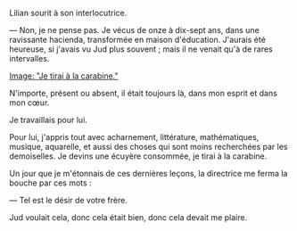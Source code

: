 Lilian sourit à son interlocutrice.

— Non, je ne pense pas. Je vécus de onze à dix-sept ans, dans une ravissante hacienda, transformée en maison d'éducation. J'aurais été heureuse, si j'avais vu Jud plus souvent ; mais il ne venait qu'à de rares intervalles.

[Image: "Je tirai à la carabine."](../images/1-page-194.JPG)

N'importe, présent ou absent, il était toujours là, dans mon esprit et dans
mon cœur.

Je travaillais pour lui.

Pour lui, j'appris tout avec acharnement, littérature, mathématiques,
musique, aquarelle, et aussi des choses qui sont moins recherchées par les
demoiselles. Je devins une écuyère consommée, je tirai à la carabine.

Un jour que je m'étonnais de ces dernières leçons, la directrice me ferma la bouche par ces mots :

— Tel est le désir de votre frère.

Jud voulait cela, donc cela était bien, donc cela devait me plaire.
